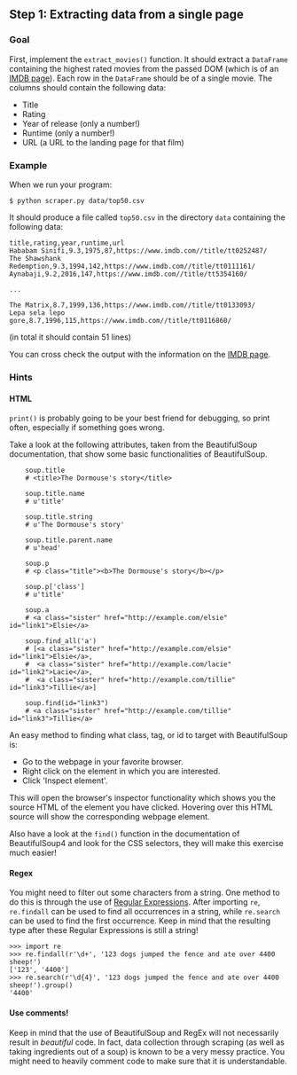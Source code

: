 ## Step 1: Extracting data from a single page

### Goal

First, implement the `extract_movies()` function. It should extract a `DataFrame` containing the highest rated movies from the passed DOM (which is of an [IMDB page]([https://www.imdb.com/search/title/?title_type=feature&release_date=1930-01-01,2020-01-01&num_votes=5000,&sort=user_rating,desc&start=1&view=advanced])). Each row in the `DataFrame`  should be of a single movie. The columns should contain the following data:

  - Title
  - Rating
  - Year of release (only a number!)
  - Runtime (only a number!)
  - URL (a URL to the landing page for that film)

### Example

When we run your program:

    $ python scraper.py data/top50.csv

It should produce a file called `top50.csv` in the directory `data` containing the following data:

    title,rating,year,runtime,url
    Hababam Sinifi,9.3,1975,87,https://www.imdb.com//title/tt0252487/
    The Shawshank Redemption,9.3,1994,142,https://www.imdb.com//title/tt0111161/
    Aynabaji,9.2,2016,147,https://www.imdb.com//title/tt5354160/

    ...

    The Matrix,8.7,1999,136,https://www.imdb.com//title/tt0133093/
    Lepa sela lepo gore,8.7,1996,115,https://www.imdb.com//title/tt0116860/

(in total it should contain 51 lines)

You can cross check the output with the information on the [IMDB page](https://www.imdb.com/search/title/?title_type=feature&release_date=1930-01-01,2020-01-01&num_votes=5000,&sort=user_rating,desc&start=1&view=advanced).

### Hints

#### HTML

`print()` is probably going to be your best friend for debugging, so print often, especially if something goes wrong.

Take a look at the following attributes, taken from the BeautifulSoup documentation, that show some basic functionalities of BeautifulSoup.

        soup.title
        # <title>The Dormouse's story</title>

        soup.title.name
        # u'title'

        soup.title.string
        # u'The Dormouse's story'

        soup.title.parent.name
        # u'head'

        soup.p
        # <p class="title"><b>The Dormouse's story</b></p>

        soup.p['class']
        # u'title'

        soup.a
        # <a class="sister" href="http://example.com/elsie" id="link1">Elsie</a>

        soup.find_all('a')
        # [<a class="sister" href="http://example.com/elsie" id="link1">Elsie</a>,
        #  <a class="sister" href="http://example.com/lacie" id="link2">Lacie</a>,
        #  <a class="sister" href="http://example.com/tillie" id="link3">Tillie</a>]

        soup.find(id="link3")
        # <a class="sister" href="http://example.com/tillie" id="link3">Tillie</a>

An easy method to finding what class, tag, or id to target with BeautifulSoup is:

- Go to the webpage in your favorite browser.
- Right click on the element in which you are interested.
- Click 'Inspect element'.

This will open the browser's inspector functionality which shows you the source HTML of the element you have clicked. Hovering over this HTML source will show the corresponding webpage element.

Also have a look at the `find()` function in the documentation of BeautifulSoup4 and look for the CSS selectors, they will make this exercise much easier!

#### Regex

You might need to filter out some characters from a string. One method to do this is through the use of [Regular Expressions]. After importing `re`, `re.findall` can be used to find all occurrences in a string, while `re.search` can be used to find the first occurrence. Keep in mind that the resulting type after these Regular Expressions is still a string!

    >>> import re
    >>> re.findall(r'\d+', '123 dogs jumped the fence and ate over 4400 sheep!')
    ['123', '4400']
    >>> re.search(r'\d{4}', '123 dogs jumped the fence and ate over 4400 sheep!').group()
    '4400'

[Regular Expressions]: https://www.w3schools.com/python/python_regex.asp


#### Use comments!

Keep in mind that the use of BeautifulSoup and RegEx will not necessarily result in _beautiful_ code. In fact, data collection through scraping (as well as taking ingredients out of a soup) is known to be a very messy practice. You might need to heavily comment code to make sure that it is understandable.
